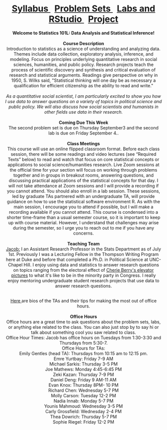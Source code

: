 <header>
  <h1> <a href="Syllabus.html"> Syllabus </a>&nbsp; <a href="ProblemSets.html"> Problem Sets </a> &nbsp; <a href="LabsRStudio.html">Labs and RStudio </a> &nbsp; <a href="Project.html"> Project</a> </h1>
  <nav>
 <header>
   <b>Welcome to Statistics 101L: Data Analysis and Statistical Inference!</b>
   <br><br>
   <b> Course Description</b>
    <br> 
Introduction to statistics as a science of understanding and analyzing data. Themes include data collection, exploratory analysis, inference, and modeling. Focus on       principles underlying quantitative research in social sciences, humanities, and public policy. Research projects teach the process of scientific discovery and synthesis and critical evaluation of research and statistical arguments. Readings give perspective on why in 1950, S. Wilks said, "Statistical thinking will one day be as necessary a        qualification  for efficient citizenship as the ability to read and write." 
  <br><br>
  <i>As a quantitative social scientist, I am particularly excited to show you how I use data to answer questions on a variety of topics in political science and public policy. We will also discuss how social scientists and humanists in other fields use data in their research.</i>
   <br><br>
   <b> Coming Due This Week</b> <br>
The second problem set is due on Thursday September3 and the second lab is due on Friday September 4..
<br><br>
   <b> Class Meetings </b><br>
This course will use an online flipped classroom format. Before each class session, there will be some readings and video lectures (see “Required Texts” below) to read and watch that focus on core statistical concepts or applications to social science/humanities research. Live Zoom sessions at the official time for your section will focus on working through problems together and in groups in breakout rooms, answering questions, and discussing practical applications of the statistical concepts for that day. I will not take attendance at Zoom sessions and I will provide a recording if you cannot attend. You should also enroll in a lab session. These sessions, led by graduate TAs partnered with an undergraduate TA, will provide guidance on how to use the statistical software environment R. As with the main session, I encourage you to attend if possible, but I will make a recording available if you cannot attend. This course is condensed into a shorter time-frame than a usual semester course, so it is important to keep up with course material. However, I understand that challenges may arise during the semester, so I urge you to reach out to me if you have any concerns.
   <br><br>
   <b> Teaching Team</b>
   <br>
   <a href="https://jacobfhsmith.github.io/mypage/">Jacob:</a> I an Assistant Research Professor in the Stats Department as of July 1st. Previously I was a Lecturing Fellow in the Thompson Writing Program here at Duke and before that completed a Ph.D. in Political Science at UNC-Chapel Hill. I enjoy using data and statistics to answer research questions on topics ranging from the electoral effect of <a href="https://libkey.io/libraries/229/articles/56283884/full-text-file?utm_source=api_871"> Cherie Berry's elevator pictures</a> to what it's like to be in the minority party in Congress. I really enjoy mentoring undergraduate student research projects that use data to answer research questions.
   <br><br>
   
 <a href="https://github.com/jacobfhsmith/STA101LFall2020/blob/master/Meet%20the%20TAs.docx?raw=true"> Here </a> are bios of the TAs and their tips for making the most out of office hours. <br><br>
   <b>Office Hours</b> <br>
   Office hours are a great time to ask questions about the problem sets, labs, or anything else related to the class. You can also just stop by to say hi or talk about something cool you saw related to class. <br>
   Office Hour Times: Jacob has office hours on Tuesdays from 1:30-3:30 and Thursdays from 5:30-7. <br>
   Office Hours for TAs: <br>
   Emily Gentles (head TA): Thursdays from 10:15 am to 12:15 pm. <br>
   Emre Yurtbay:	Friday 7-9 AM <br>
   Michael Sarkis:	Thursday 3-5 PM <br>
   Joe Mathews:	Monday 4:45-6:45 PM <br>
   Zeki Kazan:	Thursday 7-9 PM <br>
   Daniel Deng:	Friday 9 AM-11 AM <br>
   Evan Knox:	Thursday 8PM- 10 PM <br>
   Richard Chen:	Wednesday 5-7 PM <br>
   Molly Carson:	Tuesday 12-2 PM <br>
   Nadia Innab:	Monday 5-7 PM <br>
   Younis Mahmoud:	Wednesday 3-5 PM <br>
   Carly Grossfield:	Wednesday 2-4 PM <br>
   Thea Dowrich:	Thursday 5-7 PM <br>
   Sophie Riegel:	Friday 12-2 PM <br>
   <br><br>
